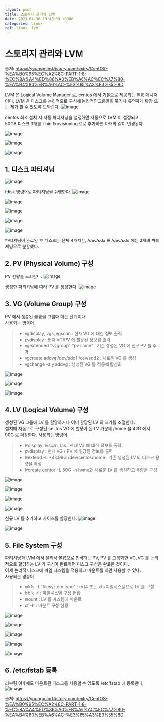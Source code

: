 ```yaml
---
layout: post
title: 스토리지 관리와 LVM
date: 2021-04-30 19:40:00 +0900
categories: Linux
ref: linux, lvm
---
```


# 스토리지 관리와 LVM
  출처: https://youngmind.tistory.com/entry/CentOS-%EA%B0%95%EC%A2%8C-PART-1-8-%EC%8A%A4%ED%86%A0%EB%A6%AC%EC%A7%80-%EA%B4%80%EB%A6%AC-%E3%85%A3%E3%85%8D

  LVM 은 Logical Volume Manager 로, centos 에서 기본으로 제공되는 볼륨 매니저이다.
  LVM 은 디스크를 논리적으로 구성해 논리적인그룹들을 묶거나 유연하게 확장 또는 제거 할 수 있도록 도와준다.
![image](https://user-images.githubusercontent.com/13375810/114013764-e0e28e80-98a2-11eb-891e-6e6ed16e93b9.png)

  centos 최초 설치 시 자동 파티셔닝을 설정하면 자동으로 LVM 이 설정되고   
  50GB 디스크 3개를 Thin Provisioning 으로 추가하면 아래와 같이 변경된다.

![image](https://user-images.githubusercontent.com/13375810/114014083-2f902880-98a3-11eb-8193-bc041af167f7.png)  

![image](https://user-images.githubusercontent.com/13375810/114014233-5a7a7c80-98a3-11eb-9c8d-26e49e58970d.png)

![image](https://user-images.githubusercontent.com/13375810/114014536-b0e7bb00-98a3-11eb-9f57-c94a5bf9fac6.png)

## 1. 디스크 파티셔닝
![image](https://user-images.githubusercontent.com/13375810/114014675-d1177a00-98a3-11eb-8b06-73af8f193dbe.png)   

  fdisk 명령어로 파티셔닝을 수행한다.
![image](https://user-images.githubusercontent.com/13375810/114014814-fb693780-98a3-11eb-9699-de4c81e6c8a8.png)

![image](https://user-images.githubusercontent.com/13375810/114014873-0a4fea00-98a4-11eb-95dd-fba6bf4f7384.png)

![image](https://user-images.githubusercontent.com/13375810/114014962-25baf500-98a4-11eb-99e2-e0e955c62a9f.png)

![image](https://user-images.githubusercontent.com/13375810/114015256-73cff880-98a4-11eb-84e6-7aa7a662b31c.png)

![image](https://user-images.githubusercontent.com/13375810/114015302-821e1480-98a4-11eb-9812-c5ee97510f07.png)

  파티셔닝이 완료된 후 디스크는 전체 4개지만, /dev/sda 와 /dev/sdd 에는 2개의 파티셔닝으로 분할했다.

## 2. PV (Physical Volume) 구성
  PV 현황을 조회한다.
![image](https://user-images.githubusercontent.com/13375810/114015655-e3de7e80-98a4-11eb-8585-f6e29dd730d8.png)
   
  생성한 파티셔닝에 따라 PV 를 생성한다.
![image](https://user-images.githubusercontent.com/13375810/114015719-fe185c80-98a4-11eb-8e65-aadd321e6058.png)
   
## 3. VG (Volume Group) 구성
  PV 에서 생성된 볼륨을 그룹화 하는 단계이다.   
  사용되는 명령어   
  > - vgdisplay, vgs, vgscan : 현재 VG 에 대한 정보 출력   
  > - pvdisplay : 현재 VG/PV 에 할당된 정보를 출력   
  > - vgextended "vggroup" "pv name" : 기존 생성된 VG 에 신규 PV 를 추가   
  >  - vgcreate addvg /dev/sdd1 /dev/sdd2 : 새로운 VG 를 생성   
  >  - vgchange -a y addvg : 생성된 VG 를 적용해 활성화   

![image](https://user-images.githubusercontent.com/13375810/114016609-fe652780-98a5-11eb-98b5-0f921ad01e59.png)

![image](https://user-images.githubusercontent.com/13375810/114016691-10df6100-98a6-11eb-9192-f1d066538ffd.png)

![image](https://user-images.githubusercontent.com/13375810/114016774-281e4e80-98a6-11eb-9666-06547e91670f.png)

## 4. LV (Logical Volume) 구성
  생성된 VG 그룹에 LV 를 할당하거나 이미 할당된 LV 의 크기를 조절한다.   
  설치때 자동으로 구성된 centos VG 에 할당이 된 LV 가운데 /home 을 40G 에서 90G 로 확장한다.
  사용되는 명령어
  > - lvdisplay, lvscan, las : 현재 VG 에 대한 정보를 출력
  > - pvdisplay : 현재 VG / PV 에 할당된 정보를 출력
  > - lvextend -L +48.99G /dev/centos/home : 기존 생성된 LV 의 디스크 용량을 확장
  > - lvcreate centos -L 50G -n home2: 새로운 LV 를 생성하고 용량을 구성

![image](https://user-images.githubusercontent.com/13375810/114017375-e641d800-98a6-11eb-9443-3f0735cf288c.png)

![image](https://user-images.githubusercontent.com/13375810/114017421-f35ec700-98a6-11eb-884e-8b74b247e7a3.png)

![image](https://user-images.githubusercontent.com/13375810/114017472-02457980-98a7-11eb-8f6d-1e99a1a0c2ac.png)

![image](https://user-images.githubusercontent.com/13375810/114017537-17baa380-98a7-11eb-8d81-5abdbe0b36ad.png)

  신규 LV 를 추가하고 사이즈를 할당한다.
![image](https://user-images.githubusercontent.com/13375810/114017622-36b93580-98a7-11eb-93cc-29617f245d98.png)

![image](https://user-images.githubusercontent.com/13375810/114017666-420c6100-98a7-11eb-845e-23d8718c48a8.png)

## 5. File System 구성
  파티셔닝과 LVM 에서 물리적 볼륨으로 인식하는 PV, PV 를 그룹화한 VG, VG 를 논리적으로
  할당하는 LV 가 구성이 완료하면 디스크 구성은 완료한 것이다.   
  이제 논리적 디스크에 파일 시스템을 적용하고 마운트를 하면 사용할 수 있다.   
  사용되는 명령어
  > - mkfs -f "filesystem type" : ext4 또는 xfs 파일시스템으로 LV 를 구성
  > - lsblk -f : 파일시스템 구성 현황
  > - mount : LV 를 시스템에 마운트
  > - df -h : 마운트 구성 현황   

![image](https://user-images.githubusercontent.com/13375810/114017948-a5968e80-98a7-11eb-85c7-7e94d22f12ad.png)  

![image](https://user-images.githubusercontent.com/13375810/114017995-b515d780-98a7-11eb-8498-8c9e7ccc20e0.png)

![image](https://user-images.githubusercontent.com/13375810/114018027-be9f3f80-98a7-11eb-983f-980d6fbe5410.png)

![image](https://user-images.githubusercontent.com/13375810/114018068-cbbc2e80-98a7-11eb-92b0-84e718681454.png)

![image](https://user-images.githubusercontent.com/13375810/114018112-dbd40e00-98a7-11eb-8874-a716f1100eb6.png)

## 6. /etc/fstab 등록
  리부팅 이후에도 마운트된 디스크를 사용할 수 있도록 /etc/fstab 에 등록한다.
![image](https://user-images.githubusercontent.com/13375810/114018273-03c37180-98a8-11eb-9ada-0521984b0a04.png)

출처: https://youngmind.tistory.com/entry/CentOS-%EA%B0%95%EC%A2%8C-PART-1-8-%EC%8A%A4%ED%86%A0%EB%A6%AC%EC%A7%80-%EA%B4%80%EB%A6%AC-%E3%85%A3%E3%85%8D
